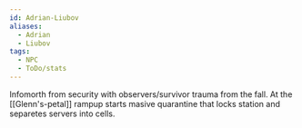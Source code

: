 ```yaml
---
id: Adrian-Liubov
aliases:
  - Adrian
  - Liubov
tags:
  - NPC
  - ToDo/stats
---
```


Infomorth from security with observers/survivor trauma from the fall. At the [[Glenn's-petal]] rampup starts masive quarantine that locks station and separetes servers into cells.
